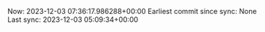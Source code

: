 Now: 2023-12-03 07:36:17.986288+00:00 Earliest commit since sync: None Last sync: 2023-12-03 05:09:34+00:00
